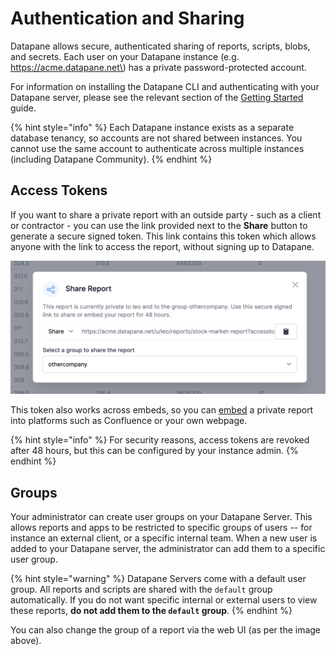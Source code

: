 # Authentication and Sharing

Datapane allows secure, authenticated sharing of reports, scripts, blobs, and secrets. Each user on your Datapane instance \(e.g. https://acme.datapane.net\) has a private password-protected account.

For information on installing the Datapane CLI and authenticating with your Datapane server, please see the relevant section of the [Getting Started](../tut-getting-started.md#datapane-enterprise) guide. 

{% hint style="info" %}
Each Datapane instance exists as a separate database tenancy, so accounts are not shared between instances. You cannot use the same account to authenticate across multiple instances \(including Datapane Community\).
{% endhint %}

## Access Tokens

If you want to share a private report with an outside party - such as a client or contractor - you can use the link provided next to the **Share** button to generate a secure signed token. This link contains this token which allows anyone with the link to access the report, without signing up to Datapane.

![](../.gitbook/assets/image%20%28119%29.png)

This token also works across embeds, so you can [embed](../reports/embedding-reports-in-social-platforms/#business-tooling) a private report into platforms such as Confluence or your own webpage. 

{% hint style="info" %}
For security reasons, access tokens are revoked after 48 hours, but this can be configured by your instance admin.
{% endhint %}

## Groups

Your administrator can create user groups on your Datapane Server. This allows reports and apps to be restricted to specific groups of users -- for instance an external client, or a specific internal team. When a new user is added to your Datapane server, the administrator can add them to a specific user group. 

{% hint style="warning" %}
Datapane Servers come with a default user group. All reports and scripts are shared with the `default` group automatically. If you do not want specific internal or external users to view these reports, **do not add them to the `default` group**.
{% endhint %}

You can also change the group of a report via the web UI \(as per the image above\).

